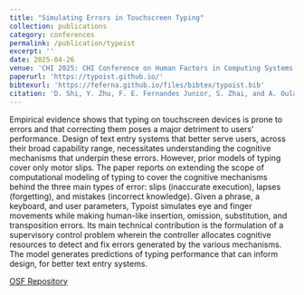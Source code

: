 ```yaml
---
title: "Simulating Errors in Touchscreen Typing"
collection: publications
category: conferences
permalink: /publication/typoist
excerpt: ''
date: 2025-04-26
venue: 'CHI 2025: CHI Conference on Human Factors in Computing Systems'
paperurl: 'https://typoist.github.io/'
bibtexurl: 'https://feferna.github.io/files/bibtex/typoist.bib'
citation: 'D. Shi, Y. Zhu, F. E. Fernandes Junior, S. Zhai, and A. Oulasvirta, “Simulating Errors in Touchscreen Typing,” in Proceedings of the 2025 CHI Conference on Human Factors in Computing Systems, Yokohama Japan: ACM, Apr. 2025, pp. 1–13. doi: 10.1145/3706598.3713153.'
---
```


Empirical evidence shows that typing on touchscreen devices is prone to errors and that correcting them poses a major detriment to users’ performance. Design of text entry systems that better serve users, across their broad capability range, necessitates understanding the cognitive mechanisms that underpin these errors. However, prior models of typing cover only motor slips. The paper reports on extending the scope of computational modeling of typing to cover the cognitive mechanisms behind the three main types of error: slips (inaccurate execution), lapses (forgetting), and mistakes (incorrect knowledge). Given a phrase, a keyboard, and user parameters, Typoist simulates eye and finger movements while making human-like insertion, omission, substitution, and transposition errors. Its main technical contribution is the formulation of a supervisory control problem wherein the controller allocates cognitive resources to detect and fix errors generated by the various mechanisms. The model generates predictions of typing performance that can inform design, for better text entry systems.

[OSF Repository](https://osf.io/qphs7/)
